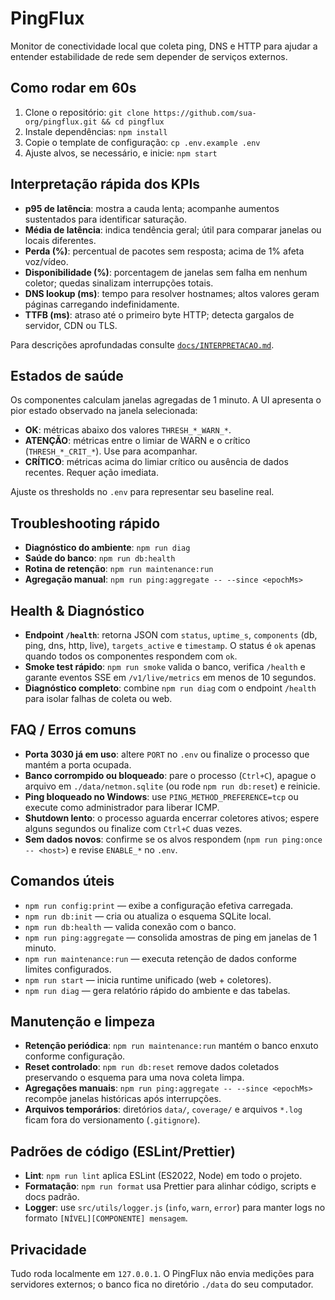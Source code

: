# PingFlux

Monitor de conectividade local que coleta ping, DNS e HTTP para ajudar a entender estabilidade de rede sem depender de serviços externos.

## Como rodar em 60s

1. Clone o repositório: `git clone https://github.com/sua-org/pingflux.git && cd pingflux`
2. Instale dependências: `npm install`
3. Copie o template de configuração: `cp .env.example .env`
4. Ajuste alvos, se necessário, e inicie: `npm start`

## Interpretação rápida dos KPIs

- **p95 de latência**: mostra a cauda lenta; acompanhe aumentos sustentados para identificar saturação.
- **Média de latência**: indica tendência geral; útil para comparar janelas ou locais diferentes.
- **Perda (%)**: percentual de pacotes sem resposta; acima de 1% afeta voz/vídeo.
- **Disponibilidade (%)**: porcentagem de janelas sem falha em nenhum coletor; quedas sinalizam interrupções totais.
- **DNS lookup (ms)**: tempo para resolver hostnames; altos valores geram páginas carregando indefinidamente.
- **TTFB (ms)**: atraso até o primeiro byte HTTP; detecta gargalos de servidor, CDN ou TLS.

Para descrições aprofundadas consulte [`docs/INTERPRETACAO.md`](docs/INTERPRETACAO.md).

## Estados de saúde

Os componentes calculam janelas agregadas de 1 minuto. A UI apresenta o pior estado observado na janela selecionada:

- **OK**: métricas abaixo dos valores `THRESH_*_WARN_*`.
- **ATENÇÃO**: métricas entre o limiar de WARN e o crítico (`THRESH_*_CRIT_*`). Use para acompanhar.
- **CRÍTICO**: métricas acima do limiar crítico ou ausência de dados recentes. Requer ação imediata.

Ajuste os thresholds no `.env` para representar seu baseline real.

## Troubleshooting rápido

- **Diagnóstico do ambiente**: `npm run diag`
- **Saúde do banco**: `npm run db:health`
- **Rotina de retenção**: `npm run maintenance:run`
- **Agregação manual**: `npm run ping:aggregate -- --since <epochMs>`

## Health & Diagnóstico

- **Endpoint `/health`**: retorna JSON com `status`, `uptime_s`, `components` (db, ping, dns, http, live),
  `targets_active` e `timestamp`. O status é `ok` apenas quando todos os componentes respondem com `ok`.
- **Smoke test rápido**: `npm run smoke` valida o banco, verifica `/health` e garante eventos SSE em
  `/v1/live/metrics` em menos de 10 segundos.
- **Diagnóstico completo**: combine `npm run diag` com o endpoint `/health` para isolar falhas de coleta ou web.

## FAQ / Erros comuns

- **Porta 3030 já em uso**: altere `PORT` no `.env` ou finalize o processo que mantém a porta ocupada.
- **Banco corrompido ou bloqueado**: pare o processo (`Ctrl+C`), apague o arquivo em `./data/netmon.sqlite` (ou rode `npm run db:reset`) e reinicie.
- **Ping bloqueado no Windows**: use `PING_METHOD_PREFERENCE=tcp` ou execute como administrador para liberar ICMP.
- **Shutdown lento**: o processo aguarda encerrar coletores ativos; espere alguns segundos ou finalize com `Ctrl+C` duas vezes.
- **Sem dados novos**: confirme se os alvos respondem (`npm run ping:once -- <host>`) e revise `ENABLE_*` no `.env`.

## Comandos úteis

- `npm run config:print` — exibe a configuração efetiva carregada.
- `npm run db:init` — cria ou atualiza o esquema SQLite local.
- `npm run db:health` — valida conexão com o banco.
- `npm run ping:aggregate` — consolida amostras de ping em janelas de 1 minuto.
- `npm run maintenance:run` — executa retenção de dados conforme limites configurados.
- `npm run start` — inicia runtime unificado (web + coletores).
- `npm run diag` — gera relatório rápido do ambiente e das tabelas.

## Manutenção e limpeza

- **Retenção periódica**: `npm run maintenance:run` mantém o banco enxuto conforme configuração.
- **Reset controlado**: `npm run db:reset` remove dados coletados preservando o esquema para uma nova coleta limpa.
- **Agregações manuais**: `npm run ping:aggregate -- --since <epochMs>` recompõe janelas históricas após interrupções.
- **Arquivos temporários**: diretórios `data/`, `coverage/` e arquivos `*.log` ficam fora do versionamento (`.gitignore`).

## Padrões de código (ESLint/Prettier)

- **Lint**: `npm run lint` aplica ESLint (ES2022, Node) em todo o projeto.
- **Formatação**: `npm run format` usa Prettier para alinhar código, scripts e docs padrão.
- **Logger**: use `src/utils/logger.js` (`info`, `warn`, `error`) para manter logs no formato `[NÍVEL][COMPONENTE] mensagem`.

## Privacidade

Tudo roda localmente em `127.0.0.1`. O PingFlux não envia medições para servidores externos; o banco fica no diretório `./data` do seu computador.
